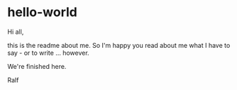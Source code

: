# hello-world

Hi all,

this is the readme about me. So I'm happy you read about me what I have to say - or to write ... however.

We're finished here.

Ralf

